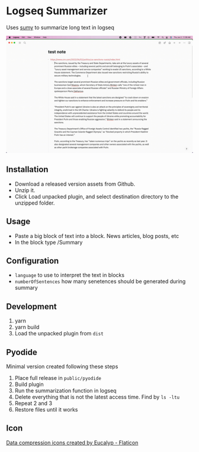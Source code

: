 # Logseq Summarizer

Uses [sumy](https://pypi.org/project/sumy/) to summarize long text in logseq

![demo](./public/demo.gif)

## Installation

- Download a released version assets from Github.
- Unzip it.
- Click Load unpacked plugin, and select destination directory to the unzipped folder.

## Usage

- Paste a big block of text into a block. News articles, blog posts, etc
- In the block type /Summary

## Configuration

- `language` to use to interpret the text in blocks
- `numberOfSentences` how many senetences should be generated during summary

## Development

1. yarn
2. yarn build
3. Load the unpacked plugin from `dist`

## Pyodide

Minimal version created following these steps

1. Place full release in `public/pyodide`
2. Build plugin
3. Run the summarization function in logseq
4. Delete everything that is not the latest access time. Find by `ls -ltu`
5. Repeat 2 and 3
6. Restore files until it works

## Icon

[Data compression icons created by Eucalyp - Flaticon](https://www.flaticon.com/free-icons/data-compression)
